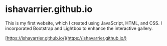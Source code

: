 # ishavarrier.github.io
This is my first website, which I created using JavaScript, HTML, and CSS. I incorporated Bootstrap and Lightbox to enhance the interactive gallery.

[https://ishavarrier.github.io/](https://ishavarrier.github.io/)
